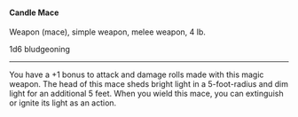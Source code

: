 #### Candle Mace

Weapon (mace), simple weapon, melee weapon, 4 lb.

1d6 bludgeoning

---

You have a +1 bonus to attack and damage rolls made with this magic weapon. The head of this mace sheds bright light in a 5-foot-radius and dim light for an additional 5 feet. When you wield this mace, you can extinguish or ignite its light as an action.